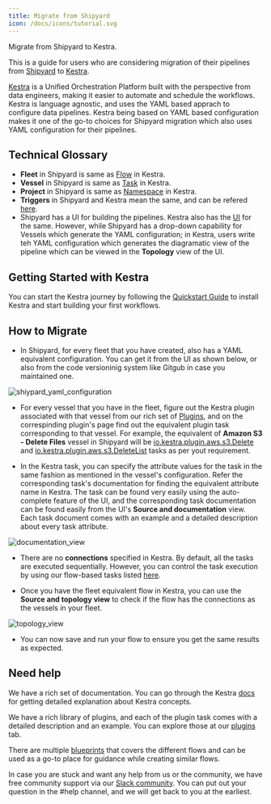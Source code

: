 ```yaml
---
title: Migrate from Shipyard
icon: /docs/icons/tutorial.svg
---
```


Migrate from Shipyard to Kestra.

This is a guide for users who are considering migration of their pipelines from [Shipyard](https://www.shipyardapp.com/) to [Kestra](https://kestra.io/).

[Kestra](https://kestra.io/) is a Unified Orchestration Platform built with the perspective from data engineers, making it easier to automate and schedule the workflows. Kestra is language agnostic, and uses the YAML based apprach to configure data pipelines. Kestra being based on YAML based configuration makes it one of the go-to choices for Shipyard migration which also uses YAML configuration for their pipelines.

## Technical Glossary

- **Fleet** in Shipyard is same as [Flow](/docs/workflow-components/flow) in Kestra.
- **Vessel** in Shipyard is same as [Task](/docs/workflow-components/tasks) in Kestra.
- **Project** in Shipyard is same as [Namespace](/docs/workflow-components/namespace) in Kestra.
- **Triggers** in Shipyard and Kestra mean the same, and can be refered [here](/docs/workflow-components/triggers).
- Shipyard has a UI for building the pipelines. Kestra also has the [UI](/content/docs/getting-started/ui) for the same. However, while Shipyard has a drop-down capability for Vessels which generate the YAML configuration; in Kestra, users write teh YAML configuration which generates the diagramatic view of the pipeline which can be viewed in the **Topology** view of the UI.

## Getting Started with Kestra

You can start the Kestra journey by following the [Quickstart Guide](/docs/getting-started/quickstart) to install Kestra and start building your first workflows.

## How to Migrate

- In Shipyard, for every fleet that you have created, also has a YAML equivalent configuration. You can get it from the UI as shown below, or also from the code versioninig system like Gitgub in case you maintained one.

![shiypard_yaml_configuration](/docs/how-to-guides/shipyard-migration/shipyard_yaml_configuration)

- For every vessel that you have in the fleet, figure out the Kestra plugin associated with that vessel from our rich set of [Plugins](https://kestra.io/plugins), and on the correspinding plugin's page find out the equivalent plugin task corresponding to that vessel. For example, the equivalent of **Amazon S3 - Delete Files** vessel in Shipyard will be [io.kestra.plugin.aws.s3.Delete](https://kestra.io/plugins/plugin-aws/tasks/s3/io.kestra.plugin.aws.s3.delete) and [io.kestra.plugin.aws.s3.DeleteList](https://kestra.io/plugins/plugin-aws/tasks/s3/io.kestra.plugin.aws.s3.deletelist) tasks as per yout requirement.

- In the Kestra task, you can specify the attribute values for the task in the same fashion as mentioned in the vessel's configuration. Refer the corresponding task's documentation for finding the equivalent attribute name in Kestra. The task can be found very easily using the auto-complete feature of the UI, and the corresponding task documentation can be found easily from the UI's **Source and documentation** view. Each task document comes with an example and a detailed description about every task attribute.

![documentation_view](docs/how-to-guides/shipyard-migration/documentation_view)

- There are no **connections** specified in Kestra. By default, all the tasks are executed sequentially. However, you can control the task execution by using our flow-based tasks listed [here](https://kestra.io/plugins/core#flow).

- Once you have the fleet equivalent flow in Kestra, you can use the **Source and topology view** to check if the flow has the connections as the vessels in your fleet.

![topology_view](docs/how-to-guides/shipyard-migration/topology_view)

- You can now save and run your flow to ensure you get the same results as expected.

## Need help

We have a rich set of documentation. You can go through the Kestra [docs](https://kestra.io/docs) for getting detailed explanation about Kestra concepts.

We have a rich library of plugins, and each of the plugin task comes with a detailed description and an example. You can explore those at our [plugins](https://kestra.io/plugins) tab.

There are multiple [blueprints](https://kestra.io/blueprints) that covers the different flows and can be used as a go-to place for guidance while creating similar flows.

In case you are stuck and want any help from us or the community, we have free community support via our [Slack community](https://kestra.io/slack). You can put out your question in the #help channel, and we will get back to you at the earliest.


